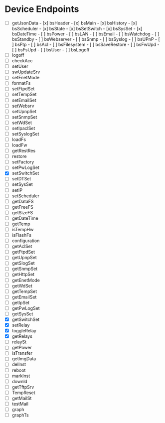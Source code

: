 # Device Endpoints

* [ ] getJsonData
      - [x] bsHeader
      - [x] bsMain
      - [x] bsHistory
      - [x] bsScheduler
      - [x] bsState
      - [x] bsSetSwitch
      - [x] bsSysSet
      - [x] bsDateTime
      - [ ] bsPower
      - [ ] bsLAN
      - [ ] bsEmail
      - [ ] bsWatchdog
      - [ ] bsStandby
      - [ ] bsWebserver
      - [ ] bsSnmp
      - [ ] bsSyslog
      - [ ] bsUPnP
      - [ ] bsFtp
      - [ ] bsAcl
      - [ ] bsFilesystem
      - [ ] bsSaveRestore
      - [ ] bsFwUpd
      - [ ] bsFsUpd
      - [ ] bsUser
      - [ ] bsLogoff
* [ ] logoff
* [ ] checkAcc
* [ ] setUser
* [ ] swUpdateSrv
* [ ] setEnetMode
* [ ] formatFs
* [ ] setFtpdSet
* [ ] setTempSet
* [ ] setEmailSet
* [ ] setWebsrv
* [ ] setUpnpSet
* [ ] setSnmpSet
* [ ] setWdSet
* [ ] setIpaclSet
* [ ] setSyslogSet
* [ ] loadFs
* [ ] loadFw
* [ ] getRestRes
* [ ] restore
* [ ] setFactory
* [ ] setPwLogSet
* [x] setSwitchSet
* [ ] setDTSet
* [ ] setSysSet
* [ ] setIP
* [ ] setScheduler
* [ ] getDataFS
* [ ] getFreeFS
* [ ] getSizeFS
* [ ] getDateTime
* [ ] getTemp
* [ ] isTempHw
* [ ] isFlashFs
* [ ] configuration
* [ ] getAclSet
* [ ] getFtpdSet
* [ ] getUpnpSet
* [ ] getSlogSet
* [ ] getSnmpSet
* [ ] getHttpSet
* [ ] getEnetMode
* [ ] getWdSet
* [ ] getTempSet
* [ ] getEmailSet
* [ ] getIpSet
* [ ] getPwLogSet
* [ ] getSysSet
* [x] getSwitchSet
* [x] setRelay
* [x] toggleRelay
* [x] getRelays
* [ ] relaySt
* [ ] getPower
* [ ] isTransfer
* [ ] getImgData
* [ ] delInst
* [ ] reboot
* [ ] markInst
* [ ] downld
* [ ] getTftpSrv
* [ ] TempReset
* [ ] getMailSt
* [ ] testMail
* [ ] graph
* [ ] graphTs
